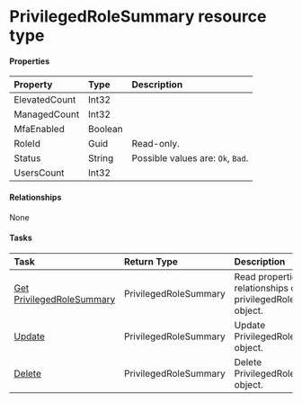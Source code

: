 # PrivilegedRoleSummary resource type



#### Properties
| Property	   | Type	|Description|
|:---------------|:--------|:----------|
|ElevatedCount|Int32||
|ManagedCount|Int32||
|MfaEnabled|Boolean||
|RoleId|Guid| Read-only.|
|Status|String| Possible values are: `Ok`, `Bad`.|
|UsersCount|Int32||

#### Relationships
None


#### Tasks

| Task		   | Return Type	|Description|
|:---------------|:--------|:----------|
|[Get PrivilegedRoleSummary](../api/privilegedrolesummary_get.md) | PrivilegedRoleSummary |Read properties and relationships of privilegedRoleSummary object.|
|[Update](../api/privilegedrolesummary_update.md) | PrivilegedRoleSummary	|Update PrivilegedRoleSummary object. |
|[Delete](../api/privilegedrolesummary_delete.md) | PrivilegedRoleSummary	|Delete PrivilegedRoleSummary object. |
